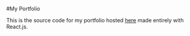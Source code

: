 #My Portfolio

This is the source code for my portfolio hosted [here](https://www.saudnezar.com) made entirely with React.js.